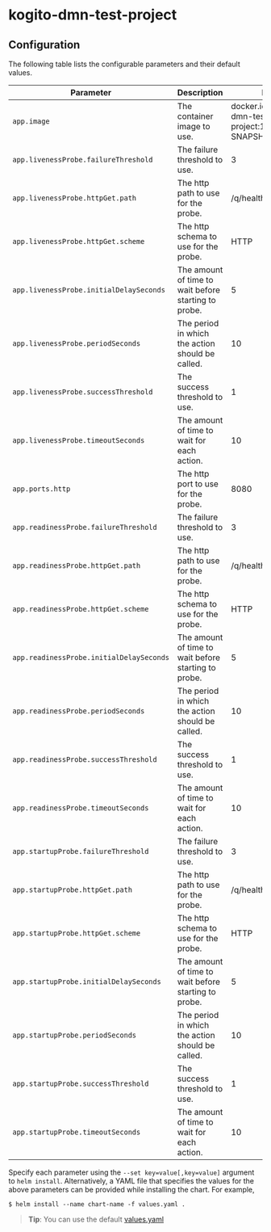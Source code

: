 # kogito-dmn-test-project

## Configuration

The following table lists the configurable parameters and their default values.

| Parameter | Description | Default |
|  ---  |  ---  |  ---  |
| `app.image` | The container image to use. | docker.io/jaime/kogito-dmn-test-project:1.0.0-SNAPSHOT |
| `app.livenessProbe.failureThreshold` | The failure threshold to use. | 3 |
| `app.livenessProbe.httpGet.path` | The http path to use for the probe. | /q/health/live |
| `app.livenessProbe.httpGet.scheme` | The http schema to use for the probe. | HTTP |
| `app.livenessProbe.initialDelaySeconds` | The amount of time to wait before starting to probe. | 5 |
| `app.livenessProbe.periodSeconds` | The period in which the action should be called. | 10 |
| `app.livenessProbe.successThreshold` | The success threshold to use. | 1 |
| `app.livenessProbe.timeoutSeconds` | The amount of time to wait for each action. | 10 |
| `app.ports.http` | The http port to use for the probe. | 8080 |
| `app.readinessProbe.failureThreshold` | The failure threshold to use. | 3 |
| `app.readinessProbe.httpGet.path` | The http path to use for the probe. | /q/health/ready |
| `app.readinessProbe.httpGet.scheme` | The http schema to use for the probe. | HTTP |
| `app.readinessProbe.initialDelaySeconds` | The amount of time to wait before starting to probe. | 5 |
| `app.readinessProbe.periodSeconds` | The period in which the action should be called. | 10 |
| `app.readinessProbe.successThreshold` | The success threshold to use. | 1 |
| `app.readinessProbe.timeoutSeconds` | The amount of time to wait for each action. | 10 |
| `app.startupProbe.failureThreshold` | The failure threshold to use. | 3 |
| `app.startupProbe.httpGet.path` | The http path to use for the probe. | /q/health/started |
| `app.startupProbe.httpGet.scheme` | The http schema to use for the probe. | HTTP |
| `app.startupProbe.initialDelaySeconds` | The amount of time to wait before starting to probe. | 5 |
| `app.startupProbe.periodSeconds` | The period in which the action should be called. | 10 |
| `app.startupProbe.successThreshold` | The success threshold to use. | 1 |
| `app.startupProbe.timeoutSeconds` | The amount of time to wait for each action. | 10 |

Specify each parameter using the `--set key=value[,key=value]` argument to `helm install`.
Alternatively, a YAML file that specifies the values for the above parameters can be provided while installing the chart. For example,
```
$ helm install --name chart-name -f values.yaml .
```
> **Tip**: You can use the default [values.yaml](values.yaml)

